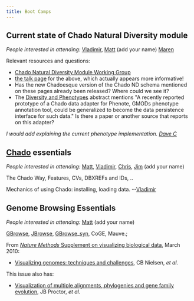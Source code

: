 ```yaml
---
title: Boot Camps
---
```


Current state of Chado Natural Diversity module
-----------------------------------------------

*People interested in attending:* [Vladimir](User:Vg34 "wikilink"),
[Matt](User:diapriid@gmail.com "wikilink") (add your name)
[Maren](User:friesen@usc.edu "wikilink")

Relevant resources and questions:

-   [Chado Natural Diversity Module Working
    Group](http://gmod.org/wiki/Chado_Natural_Diversity_Module_Working_Group)
-   [the talk
    page](http://gmod.org/wiki/Talk:Chado_Natural_Diversity_Module_Working_Group)
    for the above, which actually appears more informative!
-   Has the new Chadoesque version of the Chado ND schema mentioned on
    these pages already been released? Where could we see it?
-   The [Diversity and Phenotypes](Diversity_and_Phenotypes "wikilink")
    abstract mentions "A recently reported prototype of a Chado data
    adapter for Phenote, GMODs phenotype annotation tool, could be
    generalized to become the data persistence interface for such data."
    Is there a paper or another source that reports on this adapter?

*I would add explaining the current phenotype implementation. [Dave
C](User:Dpc13 "wikilink")*

[Chado](gmod:Chado "wikilink") essentials
-----------------------------------------

*People interested in attending:*
[Matt](User:diapriid@gmail.com "wikilink"),
[Vladimir](User:Vg34 "wikilink"),
[Chris](User:cjfields@illinois.edu "wikilink"),
[Jim](User:balhoff@nescent.org "wikilink") (add your name)

The Chado Way, Features, CVs, DBXREFs and IDs, ..

Mechanics of using Chado: installing, loading data.
--[Vladimir](User:Vg34 "wikilink")

Genome Browsing Essentials
--------------------------

*People interested in attending:*
[Matt](User:diapriid@gmail.com "wikilink") (add your name)

[GBrowse](gmod:GBrowse "wikilink"), [JBrowse](gmod:JBrowse "wikilink"),
[GBrowse\_syn](gmod:GBrowse_syn "wikilink"), CoGE, Mauve.;

From [*Nature Methods* Supplement on visualizing biological
data](http://www.nature.com/nmeth/journal/v7/n3s/index.html), March
2010:

-   [Visualizing genomes: techniques and
    challenges](http://www.nature.com/nmeth/journal/v7/n3s/abs/nmeth.1422.html),
    CB Nielsen, *et al.*

This issue also has:

-   [Visualization of multiple alignments, phylogenies and gene family
    evolution](http://www.nature.com/nmeth/journal/v7/n3s/abs/nmeth.1434.html),
    JB Proctor, *et al.*


